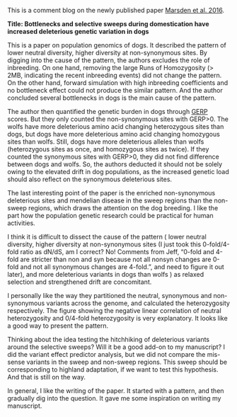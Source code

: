 This is a comment blog on the newly published paper [Marsden et al. 2016](http://www.pnas.org/content/113/1/152.short).

**Title: Bottlenecks and selective sweeps during domestication have increased deleterious genetic variation in dogs**

This is a paper on population genomics of dogs. It described the pattern of lower neutral diversity,  higher diversity at non-synonymous sites. By digging into the cause of the pattern, the authors excludes the role of inbreeding. On one hand,  removing the large Runs of Homozygosity (> 2MB, indicating the recent inbreeding events)  did not change the pattern. On the other hand, forward simulation with high inbreeding coefficients and no bottleneck effect could not produce the similar pattern. And the author concluded several bottlenecks in dogs is the main cause of the pattern.

The author then quantified the genetic burden in dogs through [GERP](http://mendel.stanford.edu/SidowLab/downloads/gerp/) scores. But they only counted the non-synonymous sites with GERP>0. The wolfs have more deleterious amino acid changing  heterozygous sites than dogs, but dogs have more deleterious amino acid changing  homozygous sites than wolfs. Still, dogs have more deleterious alleles than wolfs (heterozygous sites as once, and homozygous sites as twice). If they counted the synonymous sites with GERP>0, they did not find difference between dogs and wolfs. So, the authors deducted it should not be solely owing to the elevated drift in dog populations, as the increased genetic load should also reflect on the synonymous deleterious sites.

The last interesting point of the paper is the enriched non-synonymous deleterious sites and mendelian disease in the sweep regions than the non-sweep regions, which draws the attention on the dog breeding. I like the part how the population genetic research could be practical for human activities.

I think it is difficult to dissect the cause of the pattern ( lower neutral diversity, higher diversity at non-synonymous sites (I just took this 0-fold/4-fold ratio as dN/dS, am I correct? No! Comments from Jeff, “0-fold and 4-fold are stricter than non and syn because not all nonsyn changes are 0-fold and not all synonymous changes are 4-fold.”, and need to figure it out later), and more deleterious variants in dogs than wolfs ) as relaxed selection and strengthened drift are concomitant.

I personally like the way they partitioned the neutral, synonymous and non-synonymous variants across the genome, and calculated the heterozygosity respectively. The figure showing the negative linear correlation of neutral heterozygosity and 0/4-fold heterozygosity is very explanatory. It looks like a good way to present the pattern.

Thinking about the idea testing the hitchhiking of deleterious variants around the selective sweeps? Will it be a good add-on to my manuscript? I did the variant effect predictor analysis, but we did not compare the mis-sense variants in the sweep and non-sweep regions. This sweep should be corresponding to highland adaptation, if we want to test this hypothesis. And that is still on the way.

In general, I like the writing of the paper. It started with a pattern, and then gradually dig into the question. It gave me some inspiration on writing my manuscript.

